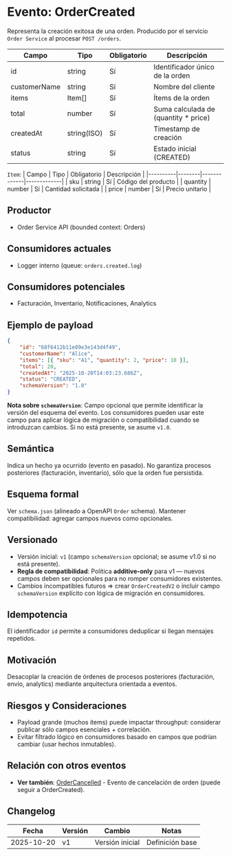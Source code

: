 # Evento: OrderCreated

Representa la creación exitosa de una orden. Producido por el servicio `Order Service` al procesar `POST /orders`.

| Campo        | Tipo        | Obligatorio | Descripción |
|--------------|-------------|-------------|-------------|
| id           | string      | Sí          | Identificador único de la orden |
| customerName | string      | Sí          | Nombre del cliente |
| items        | Item[]      | Sí          | Ítems de la orden |
| total        | number      | Sí          | Suma calculada de (quantity * price) |
| createdAt    | string(ISO) | Sí          | Timestamp de creación |
| status       | string      | Sí          | Estado inicial (CREATED) |

`Item`:
| Campo    | Tipo   | Obligatorio | Descripción |
|----------|--------|-------------|-------------|
| sku      | string | Sí          | Código del producto |
| quantity | number | Sí          | Cantidad solicitada |
| price    | number | Sí          | Precio unitario |

## Productor
- Order Service API (bounded context: Orders)

## Consumidores actuales
- Logger interno (queue: `orders.created.log`)

## Consumidores potenciales
- Facturación, Inventario, Notificaciones, Analytics

## Ejemplo de payload
```json
{
	"id": "68f6412b11e09e3e143d4f49",
	"customerName": "Alice",
	"items": [{ "sku": "A1", "quantity": 2, "price": 10 }],
	"total": 20,
	"createdAt": "2025-10-20T14:03:23.686Z",
	"status": "CREATED",
	"schemaVersion": "1.0"
}
```

**Nota sobre `schemaVersion`**: Campo opcional que permite identificar la versión del esquema del evento. Los consumidores pueden usar este campo para aplicar lógica de migración o compatibilidad cuando se introduzcan cambios. Si no está presente, se asume `v1.0`.

## Semántica
Indica un hecho ya ocurrido (evento en pasado). No garantiza procesos posteriores (facturación, inventario), sólo que la orden fue persistida.

## Esquema formal
Ver `schema.json` (alineado a OpenAPI `Order` schema). Mantener compatibilidad: agregar campos nuevos como opcionales.

## Versionado
- Versión inicial: `v1` (campo `schemaVersion` opcional; se asume v1.0 si no está presente).
- **Regla de compatibilidad**: Política **additive-only** para v1 — nuevos campos deben ser opcionales para no romper consumidores existentes.
- Cambios incompatibles futuros => crear `OrderCreatedV2` o incluir campo `schemaVersion` explícito con lógica de migración en consumidores.

## Idempotencia
El identificador `id` permite a consumidores deduplicar si llegan mensajes repetidos.

## Motivación
Desacoplar la creación de órdenes de procesos posteriores (facturación, envío, analytics) mediante arquitectura orientada a eventos.

## Riesgos y Consideraciones
- Payload grande (muchos ítems) puede impactar throughput: considerar publicar sólo campos esenciales + correlación.
- Evitar filtrado lógico en consumidores basado en campos que podrían cambiar (usar hechos inmutables).

## Relación con otros eventos
- **Ver también**: [OrderCancelled](../OrderCancelled/README.md) - Evento de cancelación de orden (puede seguir a OrderCreated).

## Changelog
| Fecha | Versión | Cambio | Notas |
|-------|---------|--------|-------|
| 2025-10-20 | v1 | Versión inicial | Definición base |
